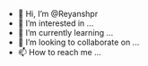 - 👋 Hi, I’m @Reyanshpr
- 👀 I’m interested in ...
- 🌱 I’m currently learning ...
- 💞️ I’m looking to collaborate on ...
- 📫 How to reach me ...

<!---
Reyanshpr/Reyanshpr is a ✨ special ✨ repository because its `README.md` (this file) appears on your GitHub profile.
You can click the Preview link to take a look at your changes.
--->
